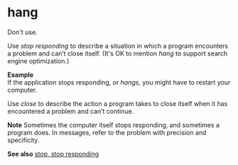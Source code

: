 # hang

Don't use.

Use *stop responding* to describe a situation in which a program encounters a problem and can’t close itself. (It's OK to mention *hang* to support search engine optimization.)

**Example**  
If the application stops responding, or *hangs,* you might have to restart your computer. 

Use *close* to describe the action a program takes to close itself when it has encountered a problem and can’t continue. 

**Note** Sometimes
the computer itself stops responding, and sometimes a program
does. In messages, refer to the problem with precision and
specificity.

**See also** [stop, stop responding](../s/stop-stop-responding.md)

